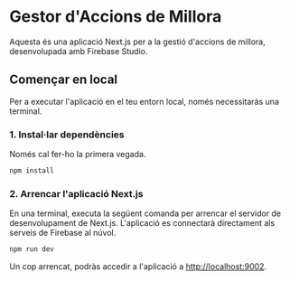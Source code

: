 # Gestor d'Accions de Millora

Aquesta és una aplicació Next.js per a la gestió d'accions de millora, desenvolupada amb Firebase Studio.

## Començar en local

Per a executar l'aplicació en el teu entorn local, només necessitaràs una terminal.

### 1. Instal·lar dependències

Només cal fer-ho la primera vegada.

```bash
npm install
```

### 2. Arrencar l'aplicació Next.js

En una terminal, executa la següent comanda per arrencar el servidor de desenvolupament de Next.js. L'aplicació es connectarà directament als serveis de Firebase al núvol.

```bash
npm run dev
```

Un cop arrencat, podràs accedir a l'aplicació a [http://localhost:9002](http://localhost:9002).

